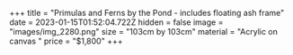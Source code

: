 +++
title = "Primulas and Ferns by the Pond - includes floating ash frame"
date = 2023-01-15T01:52:04.722Z
hidden = false
image = "images/img_2280.png"
size = "103cm by 103cm"
material = "Acrylic on canvas "
price = "$1,800"
+++
